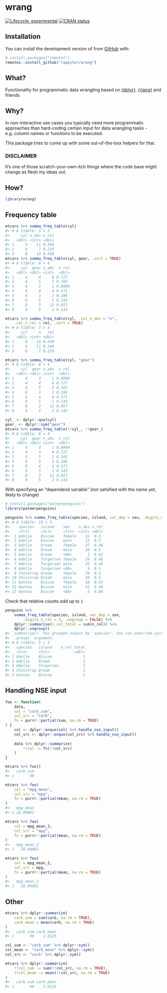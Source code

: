 
<!-- README.md is generated from README.Rmd. Please edit that file -->

# wrang

<!-- badges: start -->

[![Lifecycle:
experimental](https://img.shields.io/badge/lifecycle-experimental-orange.svg)](https://lifecycle.r-lib.org/articles/stages.html#experimental)
[![CRAN
status](https://www.r-pkg.org/badges/version/valid)](https://CRAN.R-project.org/package=valid)
<!-- badges: end -->

## Installation

You can install the development version of from
[GitHub](https://github.com/) with:

``` r
# install.packages("remotes")
remotes::install_github("rappster/wrang")
```

## What?

Functionality for programmatic data wrangling based on
[{dplyr}](https://github.com/tidyverse/dplyr),
[{rlang}](https://github.com/r-lib/rlang) and friends

## Why?

In non-interactive use cases you typically need more programmatic
approaches than hard-coding certain input for data wrangling tasks -
e.g. column names or functions to be executed.

This package tries to come up with some out-of-the-box helpers for that.

### DISCLAIMER

It’s one of those scratch-your-own-itch things where the code base might
change as flesh my ideas out.

## How?

``` r
library(wrang)
```

## Frequency table

``` r
mtcars %>% summa_freq_table(cyl)
#> # A tibble: 3 × 3
#>     cyl n_abs n_rel
#>   <dbl> <int> <dbl>
#> 1     4    11 0.344
#> 2     6     7 0.219
#> 3     8    14 0.438
mtcars %>% summa_freq_table(cyl, gear, .sort = TRUE)
#> # A tibble: 8 × 4
#>     cyl  gear n_abs  n_rel
#>   <dbl> <dbl> <int>  <dbl>
#> 1     4     4     8 0.727 
#> 2     4     5     2 0.182 
#> 3     4     3     1 0.0909
#> 4     6     4     4 0.571 
#> 5     6     3     2 0.286 
#> 6     6     5     1 0.143 
#> 7     8     3    12 0.857 
#> 8     8     5     2 0.143

mtcars %>% summa_freq_table(cyl, .col_n_abs = "n",
    .col_n_rel = rel, .sort = TRUE)
#> # A tibble: 3 × 3
#>     cyl     n   rel
#>   <dbl> <int> <dbl>
#> 1     8    14 0.438
#> 2     4    11 0.344
#> 3     6     7 0.219

mtcars %>% summa_freq_table(cyl, "gear")
#> # A tibble: 8 × 4
#>     cyl  gear n_abs  n_rel
#>   <dbl> <dbl> <int>  <dbl>
#> 1     4     3     1 0.0909
#> 2     4     4     8 0.727 
#> 3     4     5     2 0.182 
#> 4     6     3     2 0.286 
#> 5     6     4     4 0.571 
#> 6     6     5     1 0.143 
#> 7     8     3    12 0.857 
#> 8     8     5     2 0.143

cyl_ <- dplyr::quo(cyl)
gear_ <- dplyr::sym("gear")
mtcars %>% summa_freq_table(!!cyl_, !!gear_)
#> # A tibble: 8 × 4
#>     cyl  gear n_abs  n_rel
#>   <dbl> <dbl> <int>  <dbl>
#> 1     4     3     1 0.0909
#> 2     4     4     8 0.727 
#> 3     4     5     2 0.182 
#> 4     6     3     2 0.286 
#> 5     6     4     4 0.571 
#> 6     6     5     1 0.143 
#> 7     8     3    12 0.857 
#> 8     8     5     2 0.143
```

With specifying an “dependend variable” (not satisfied with the name
yet, likely to change)

``` r
# install.packages("palmerpenguins")
library(palmerpenguins)

penguins %>% summa_freq_table(species, island, var_dep = sex, .digits_n_rel = 2)
#> # A tibble: 13 × 5
#>    species   island    sex    n_abs n_rel
#>    <fct>     <fct>     <fct>  <int> <dbl>
#>  1 Adelie    Biscoe    female    22  0.5 
#>  2 Adelie    Biscoe    male      22  0.5 
#>  3 Adelie    Dream     female    27  0.48
#>  4 Adelie    Dream     male      28  0.5 
#>  5 Adelie    Dream     <NA>       1  0.02
#>  6 Adelie    Torgersen female    24  0.46
#>  7 Adelie    Torgersen male      23  0.44
#>  8 Adelie    Torgersen <NA>       5  0.1 
#>  9 Chinstrap Dream     female    34  0.5 
#> 10 Chinstrap Dream     male      34  0.5 
#> 11 Gentoo    Biscoe    female    58  0.47
#> 12 Gentoo    Biscoe    male      61  0.49
#> 13 Gentoo    Biscoe    <NA>       5  0.04
```

Check that relative counts add up to `1`

``` r
penguins %>% 
    summa_freq_table(species, island, var_dep = sex, 
        .digits_n_rel = 2, .ungroup = FALSE) %>%
    dplyr::summarise(n_rel_total = sum(n_rel)) %>% 
    dplyr::ungroup()
#> `summarise()` has grouped output by 'species'. You can override using the
#> `.groups` argument.
#> # A tibble: 5 × 3
#>   species   island    n_rel_total
#>   <fct>     <fct>           <dbl>
#> 1 Adelie    Biscoe              1
#> 2 Adelie    Dream               1
#> 3 Adelie    Torgersen           1
#> 4 Chinstrap Dream               1
#> 5 Gentoo    Biscoe              1
```

## Handling NSE input

``` r
foo <- function(
    data,
    col = "carb_sum",
    col_src = "carb",
    fn = purrr::partial(sum, na.rm = TRUE)
) {
    col <- dplyr::enquo(col) %>% handle_nse_input()
    col_src <- dplyr::enquo(col_src) %>% handle_nse_input()
    
    data %>% dplyr::summarize(
        !!col := fn(!!col_src)
    )
}
```

``` r
mtcars %>% foo()
#>   carb_sum
#> 1       90
```

``` r
mtcars %>% foo(
    col = "mpg_mean", 
    col_src = "mpg", 
    fn = purrr::partial(mean, na.rm = TRUE)
)
#>   mpg_mean
#> 1 20.09062
```

``` r
mtcars %>% foo(
    col = mpg_mean_2, 
    col_src = "mpg", 
    fn = purrr::partial(mean, na.rm = TRUE)
)
#>   mpg_mean_2
#> 1   20.09062
```

``` r
mtcars %>% foo(
    col = mpg_mean_2, 
    col_src = mpg, 
    fn = purrr::partial(mean, na.rm = TRUE)
)
#>   mpg_mean_2
#> 1   20.09062
```

## Other

``` r
mtcars %>% dplyr::summarize(
    carb_sum = sum(carb, na.rm = TRUE),
    carb_mean = mean(carb, na.rm = TRUE)
)
#>   carb_sum carb_mean
#> 1       90    2.8125
```

``` r
col_sum <- "carb_sum" %>% dplyr::sym()
col_mean <- "carb_mean" %>% dplyr::sym()
col_src <- "carb" %>% dplyr::sym()

mtcars %>% dplyr::summarize(
    !!col_sum := sum(!!col_src, na.rm = TRUE),
    !!col_mean := mean(!!col_src, na.rm = TRUE)
)
#>   carb_sum carb_mean
#> 1       90    2.8125
```
